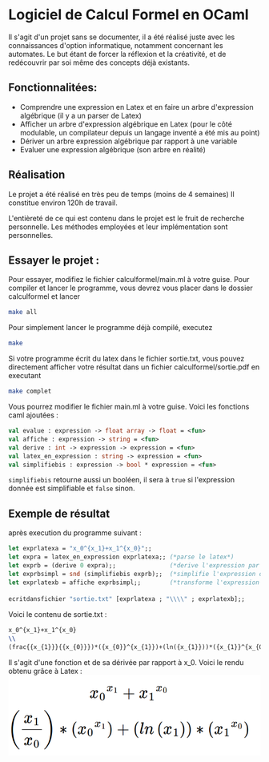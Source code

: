 # Logiciel de Calcul Formel en OCaml

Il s'agit d'un projet sans se documenter, il a été réalisé juste avec les connaissances d'option informatique, notamment concernant les automates. Le but étant de forcer la réflexion et la créativité, et de redécouvrir par soi même des concepts déjà existants.

## Fonctionnalitées:
* Comprendre une expression en Latex et en faire un arbre d'expression algébrique (il y a un parser de Latex)
* Afficher un arbre d'expression algébrique en Latex (pour le côté modulable, un compilateur depuis un langage inventé a été mis au point)
* Dériver un arbre expression algébrique par rapport à une variable
* Evaluer une expression algébrique (son arbre en réalité)

## Réalisation
Le projet a été réalisé en très peu de temps (moins de 4 semaines)
Il constitue environ 120h de travail.

L'entièreté de ce qui est contenu dans le projet est le fruit de recherche personnelle. Les méthodes employées et leur implémentation sont personnelles.

## Essayer le projet :
Pour essayer, modifiez le fichier calculformel/main.ml à votre guise. Pour compiler et lancer le programme, vous devrez vous placer dans le dossier calculformel et lancer
```bash
make all
```
Pour simplement lancer le programme déjà compilé, executez
```bash
make
```
Si votre programme écrit du latex dans le fichier sortie.txt, vous pouvez directement afficher votre résultat dans un fichier calculformel/sortie.pdf en executant
```bash
make complet
```


Vous pourrez modifier le fichier main.ml à votre guise. Voici les fonctions caml ajoutées :
```OCaml
val evalue : expression -> float array -> float = <fun>
val affiche : expression -> string = <fun>
val derive : int -> expression -> expression = <fun>
val latex_en_expression : string -> expression = <fun>
val simplifiebis : expression -> bool * expression = <fun>
```
```simplifiebis``` retourne aussi un booléen, il sera à ```true``` si l'expression donnée est simplifiable et ```false``` sinon.

## Exemple de résultat
après execution du programme suivant : 
```OCaml
let exprlatexa = "x_0^{x_1}+x_1^{x_0}";;
let expra = latex_en_expression exprlatexa;; (*parse le latex*)
let exprb = (derive 0 expra);; 				 (*derive l'expression par rapport à x_0*)
let exprbsimpl = snd (simplifiebis exprb);;	 (*simplifie l'expression obtenue*)
let exprlatexb = affiche exprbsimpl;;		 (*transforme l'expression en latex*)

ecritdansfichier "sortie.txt" [exprlatexa ; "\\\\" ; exprlatexb];;
```
Voici le contenu de sortie.txt : 
```latex
x_0^{x_1}+x_1^{x_0}
\\
(frac{{x_{1}}}{{x_{0}}})*({x_{0}}^{x_{1}})+(ln({x_{1}}))*({x_{1}}^{x_{0}})
```
Il s'agit d'une fonction et de sa dérivée par rapport à x_0. Voici le rendu obtenu grâce à Latex :
![alt text](https://github.com/UlysseDurand/CalculFormel/blob/master/readme/resultat.png?raw=true)
